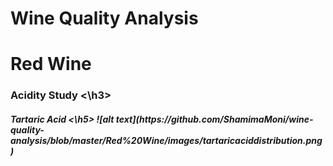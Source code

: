 # Wine Quality Analysis
# Red Wine 
<h3> Acidity Study <\h3>
<h5> Tartaric Acid <\h5>
![alt text](https://github.com/ShamimaMoni/wine-quality-analysis/blob/master/Red%20Wine/images/tartaricaciddistribution.png)

